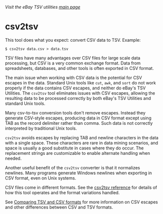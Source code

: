 _Visit the eBay TSV utilities [main page](../README.md)_

# csv2tsv

This tool does what you expect: convert CSV data to TSV. Example:
```
$ csv2tsv data.csv > data.tsv
```

TSV files have many advantages over CSV files for large scale data processing, but CSV is a very common exchange format. Data from spreadsheets, databases, and other tools is often exported in CSV format.

The main issue when working with CSV data is the potential for CSV escapes in the data. Standard Unix tools like `cut`, `awk`, and `sort` do not work properly if the data contains CSV escapes, and neither do eBay's TSV Utilities. The `csv2tsv` tool eliminates issues with CSV escapes, allowing the resulting data to be processed correctly by both eBay's TSV Utilities and standard Unix tools.

Many csv-to-tsv conversion tools don't remove escapes. Instead they generate CSV-style escapes, producing data in CSV format except using TAB as the record delimiter rather than comma. Such data is not correctly interpreted by traditional Unix tools. 

`csv2tsv` avoids escapes by replacing TAB and newline characters in the data with a single space. These characters are rare in data mining scenarios, and space is usually a good substitute in cases where they do occur. The replacement strings are customizable to enable alternate handling when needed.

Another useful benefit of the `csv2tsv` converter is that it normalizes newlines. Many programs generate Windows newlines when exporting in CSV format, even on Unix systems.

CSV files come in different formats. See the [csv2tsv reference](../docs/tool_reference/csv2tsv.md) for details of how this tool operates and the format variations handled.

See [Comparing TSV and CSV formats](../docs/comparing-tsv-and-csv.md) for more information on CSV escapes and other differences between CSV and TSV formats.

